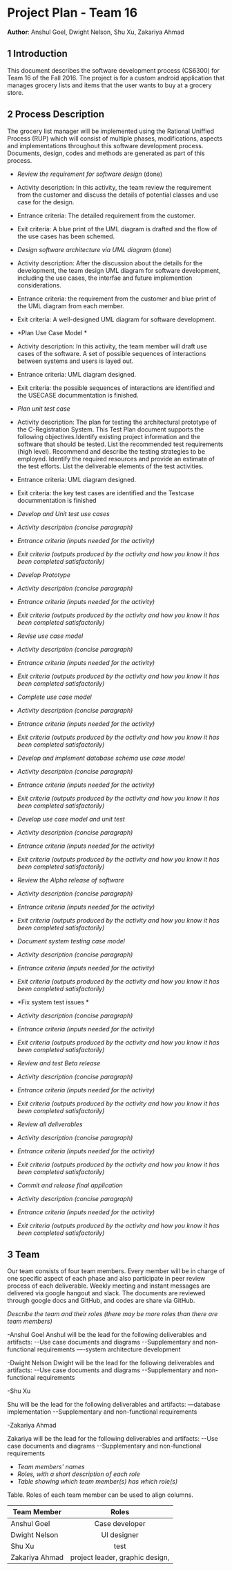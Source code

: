 # Project Plan - Team 16

**Author**: Anshul Goel, Dwight Nelson, Shu Xu, Zakariya Ahmad

## 1 Introduction

This document describes the software development process (CS6300) for Team 16  of the Fall 2016. The project is for a custom android application that manages grocery lists and items that the user wants to buy at a grocery store. 

## 2 Process Description

The grocery list manager will be implemented using the Rational Uniffied Process (RUP) which will consist of multiple phases, modifications, aspects and implementations throughout this software development process. Documents, design, codes and methods are generated as part of this process. 

- *Review the requirement for software design* (done)
- Activity description: In this activity, the team review the requirement from the customer and discuss the details of potential classes and use case for the design.
- Entrance criteria: The detailed requirement from the customer.
- Exit criteria: A blue print of the UML diagram is drafted and the flow of the use cases has been schemed.

- *Design software architecture via UML diagram* (done)
- Activity description: After the discussion about the details for the development, the team design UML diagram for software development, including the use cases, the interfae and future implemention considerations.
- Entrance criteria: the requirement from the customer and blue print of the UML diagram from each member.
- Exit criteria: A well-designed UML diagram for software development.

- *Plan Use Case Model *
- Activity description: In this activity, the team member will draft use cases of the software.  A set of possible sequences of interactions between systems and users is layed out.
- Entrance criteria: UML diagram designed.
- Exit criteria: the possible sequences of interactions are identified and the USECASE docummentation is finished.

- *Plan unit test case*
- Activity description: The plan for testing the architectural prototype of the C-Registration System. This Test Plan document supports the following objectives.Identify existing project information and the software that should be tested.
List the recommended test requirements (high level).
Recommend and describe the testing strategies to be employed.
Identify the required resources and provide an estimate of the test efforts.
List the deliverable elements of the test activities.
- Entrance criteria: UML diagram designed.
- Exit criteria: the key test cases are identified and the Testcase docummentation is finished


- *Develop and Unit test use cases*
- *Activity description (concise paragraph)*
- *Entrance criteria (inputs needed for the activity)*
- *Exit criteria (outputs produced by the activity and how you know it has been completed satisfactorily)*

- *Develop Prototype*
- *Activity description (concise paragraph)*
- *Entrance criteria (inputs needed for the activity)*
- *Exit criteria (outputs produced by the activity and how you know it has been completed satisfactorily)*


- *Revise use case model*
- *Activity description (concise paragraph)*
- *Entrance criteria (inputs needed for the activity)*
- *Exit criteria (outputs produced by the activity and how you know it has been completed satisfactorily)*


- *Complete use case model*
- *Activity description (concise paragraph)*
- *Entrance criteria (inputs needed for the activity)*
- *Exit criteria (outputs produced by the activity and how you know it has been completed satisfactorily)*

- *Develop and implement database schema use case model*
- *Activity description (concise paragraph)*
- *Entrance criteria (inputs needed for the activity)*
- *Exit criteria (outputs produced by the activity and how you know it has been completed satisfactorily)*

- *Develop use case model and unit test*
- *Activity description (concise paragraph)*
- *Entrance criteria (inputs needed for the activity)*
- *Exit criteria (outputs produced by the activity and how you know it has been completed satisfactorily)*

- *Review the Alpha release of software*
- *Activity description (concise paragraph)*
- *Entrance criteria (inputs needed for the activity)*
- *Exit criteria (outputs produced by the activity and how you know it has been completed satisfactorily)*

- *Document system testing case model*
- *Activity description (concise paragraph)*
- *Entrance criteria (inputs needed for the activity)*
- *Exit criteria (outputs produced by the activity and how you know it has been completed satisfactorily)*

- *Fix system test issues *
- *Activity description (concise paragraph)*
- *Entrance criteria (inputs needed for the activity)*
- *Exit criteria (outputs produced by the activity and how you know it has been completed satisfactorily)*

- *Review and test Beta release*
- *Activity description (concise paragraph)*
- *Entrance criteria (inputs needed for the activity)*
- *Exit criteria (outputs produced by the activity and how you know it has been completed satisfactorily)*


- *Review all deliverables*
- *Activity description (concise paragraph)*
- *Entrance criteria (inputs needed for the activity)*
- *Exit criteria (outputs produced by the activity and how you know it has been completed satisfactorily)*


- *Commit and release final application*
- *Activity description (concise paragraph)*
- *Entrance criteria (inputs needed for the activity)*
- *Exit criteria (outputs produced by the activity and how you know it has been completed satisfactorily)*


## 3 Team
Our team consists of four team members. Every member will be in charge of one specific aspect of each phase and also participate in peer review process of each deliverable. Weekly meeting and instant messages are delivered via google hangout and slack. The documents are reviewed through google docs and GitHub, and codes are share via GitHub.

*Describe the team and their roles (there may be more roles than there are team members)*

-Anshul Goel
Anshul will be the lead for the following deliverables and artifacts:
--Use case documents and diagrams
--Supplementary and non-functional requirements
—-system architecture development


-Dwight Nelson
Dwight will be the lead for the following deliverables and artifacts:
--Use case documents and diagrams
--Supplementary and non-functional requirements


-Shu Xu

Shu will be the lead for the following deliverables and artifacts:
—database implementation
--Supplementary and non-functional requirements


-Zakariya Ahmad

Zakariya will be the lead for the following deliverables and artifacts:
--Use case documents and diagrams
--Supplementary and non-functional requirements


- *Team members' names*
- *Roles, with a short description of each role*
- *Table showing which team member(s) has which role(s)*


Table. Roles of each team member can be used to align columns.

| Team Member   | Roles         |
| ------------- |:-------------:| 
| Anshul Goel   | Case developer |
| Dwight Nelson | UI designer      |  
| Shu Xu| test|    
| Zakariya Ahmad| project leader, graphic design, |   

